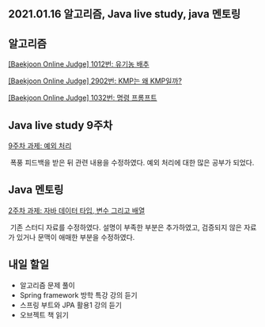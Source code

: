 ## 2021.01.16 알고리즘, Java live study, java 멘토링

## 알고리즘
[[Baekjoon Online Judge] 1012번: 유기농 배추](https://hyeonic.tistory.com/62)

[[Baekjoon Online Judge] 2902번: KMP는 왜 KMP일까?](https://hyeonic.tistory.com/63)

[[Baekjoon Online Judge] 1032번: 명령 프롬프트](https://hyeonic.tistory.com/64)

## Java live study 9주차
[9주차 과제: 예외 처리](https://hyeonic.tistory.com/57)

&nbsp;폭풍 피드백을 받은 뒤 관련 내용을 수정하였다. 예외 처리에 대한 많은 공부가 되었다.

## Java 멘토링
[2주차 과제: 자바 데이터 타입, 변수 그리고 배열](https://hyeonic.tistory.com/9)

&nbsp;기존 스터디 자료를 수정하였다. 설명이 부족한 부분은 추가하였고, 검증되지 않은 자료가 있거나 문맥이 애매한 부분을 수정하였다. 

## 내일 할일
 - 알고리즘 문제 풀이
 - Spring framework 방학 특강 강의 듣기
 - 스프링 부트와 JPA 활용1 강의 듣기
 - 오브젝트 책 읽기